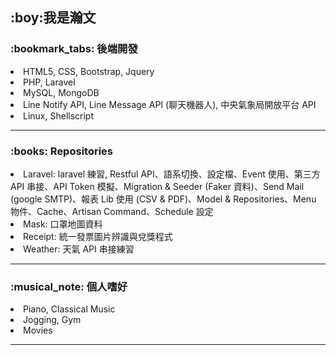 <h2>:boy:<b>我是瀚文</b></h2>

<h3>:bookmark_tabs: 後端開發</h3>
  <li>HTML5, CSS, Bootstrap, Jquery</li>
  <li>PHP, Laravel</li>
  <li>MySQL, MongoDB</li>
  <li>Line Notify API, Line Message API (聊天機器人), 中央氣象局開放平台 API</li>
  <li>Linux, Shellscript</li>
<hr/>

<h3>:books: Repositories</h3>
  <li>Laravel: laravel 練習, Restful API、語系切換、設定檔、Event 使用、第三方 API 串接、API Token 模擬、Migration & Seeder (Faker 資料)、Send Mail (google SMTP)、報表 Lib 使用 (CSV & PDF)、Model & Repositories、Menu 物件、Cache、Artisan Command、Schedule 設定</li>
  <li>Mask: 口罩地圖資料</li>
  <li>Receipt: 統一發票圖片辨識與兌獎程式</li>
  <li>Weather: 天氣 API 串接練習</li>
<hr/>

<h3>:musical_note: 個人嗜好</h3>
  <li>Piano, Classical Music</li>
  <li>Jogging, Gym</li>
  <li>Movies</li>
<hr/>

